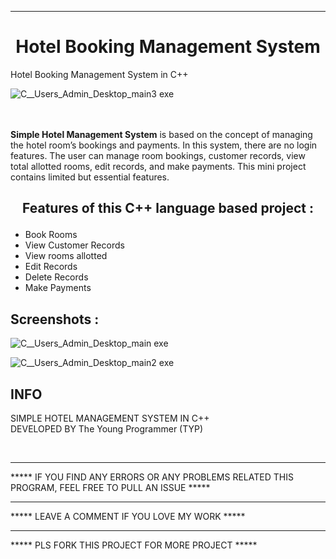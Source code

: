 <hr>
<h1 align="center">
Hotel Booking Management System
</h1>

Hotel Booking Management System in C++ 



![C__Users_Admin_Desktop_main3 exe](https://user-images.githubusercontent.com/79866006/178736172-c6bd256a-61f7-4480-abc9-449384177760.png)

   
   

<p>
<br><br>
<b>Simple Hotel Management System</b> is based on the concept of managing the hotel room’s bookings and payments. In this system, there are no login features. The user can manage room bookings, customer records, view total allotted rooms, edit records, and make payments. This mini project contains limited but essential features.

</p>

<h2 align="center">

Features of this C++ language based project :
</h2>

<p>

- Book Rooms
- View Customer Records
- View rooms allotted
- Edit Records
- Delete Records
- Make Payments

</p>

<h2>Screenshots :</h2>




![C__Users_Admin_Desktop_main exe](https://user-images.githubusercontent.com/79866006/178735392-b2ebb426-4c1a-4454-a60b-ce57a5728873.png)






![C__Users_Admin_Desktop_main2 exe](https://user-images.githubusercontent.com/79866006/178735893-58009dca-7ff1-4c7d-a579-fe1ae27188df.png)








<h2>
INFO
</h2>
<footer>
SIMPLE HOTEL MANAGEMENT SYSTEM IN C++

<br>
DEVELOPED BY The Young Programmer (TYP)

<br><hr>
***** IF YOU FIND ANY ERRORS OR ANY PROBLEMS RELATED THIS PROGRAM, FEEL FREE TO PULL AN ISSUE *****  

<hr>
***** LEAVE A COMMENT IF YOU LOVE MY WORK *****

<hr>
***** PLS FORK THIS PROJECT FOR MORE PROJECT  *****

</footer>






